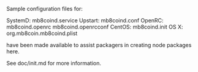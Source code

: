 Sample configuration files for:

SystemD: mb8coind.service
Upstart: mb8coind.conf
OpenRC:  mb8coind.openrc
         mb8coind.openrcconf
CentOS:  mb8coind.init
OS X:    org.mb8coin.mb8coind.plist

have been made available to assist packagers in creating node packages here.

See doc/init.md for more information.
